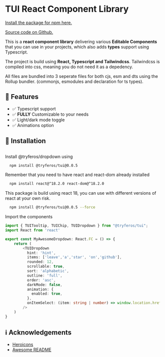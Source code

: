 # TUI React Component Library

[Install the package for npm here.](https://www.npmjs.com/package/@tryferos/tui)

[Source code on Github.](https://github.com/Tryferos/TUI)

This is a **react component library** delivering various **Editable Components** that you can use in your projects, which also adds **types** support using Typescript.

The project is build using **React, Typescript and Tailwindcss**. Tailwindcss is compiled into css, meaning you do not need it as a depedency.

All files are bundled into 3 seperate files for both cjs, esm and dts using the Rollup bundler. (commonjs, esmodules and declaration for ts types).

## :dart: Features

- :white_check_mark: Typescript support
- :white_check_mark: **FULLY** Customizable to your needs
- :white_check_mark: Light/dark mode toggle
- :white_check_mark: Animations option

## :electric_plug: Installation

##

Install @tryferos/dropdown using

```bash
  npm install @tryferos/tui@0.0.5
```

Remember that you need to have react and react-dom already installed

```bash
  npm install react@^18.2.0 react-dom@^18.2.0
```

This package is build using react 18, you can use with different versions of react at your own risk.

```bash
  npm install @tryferos/tui@0.0.5 --force
```

Import the components

```typescript
import { TUITooltip, TUIChip, TUIDropdown } from "@tryferos/tui";
import React from 'react'

export const MyAwesomeDropdown: React.FC = () => {
    return (
        <TUIDropdown
          hint: 'hint',
          items: ['leave','a','star', 'on','github'],
          rounded: 12,
          scrollable: true,
          sort: 'alphabetic',
          outline: 'full',
          order: 'asc',
          darkMode: false,
          animation: {
            enabled: true,
          },
          onItemSelect: (item: string | number) => window.location.href = `/${item}`,
        />
    )
}
```

## :information_source: Acknowledgements

- [Heroicons](https://awesomeopensource.com/project/elangosundar/awesome-README-templates)
- [Awesome README](https://github.com/matiassingers/awesome-readme)
